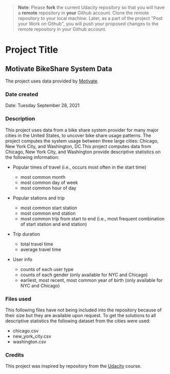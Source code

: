 >**Note**: Please **fork** the current Udacity repository so that you will have a **remote** repository in **your** Github account. Clone the remote repository to your local machine. Later, as a part of the project "Post your Work on Github", you will push your proposed changes to the remote repository in your Github account.

# Project Title

## Motivate BikeShare System Data

The project uses data provided by [Motivate](https://www.motivateco.com/). 

### Date created

Date: Tuesday September 28, 2021

### Description

 This project uses data from a bike share system provider for many major cities in the United States, to uncover bike share usage patterns. The project computes the system usage between three large cities: Chicago, New York City, and Washington, DC.This project computes data from Chicago, New York City, and Washington provide descriptive statistics on the following information:

* Popular times of travel (i.e., occurs most often in the start time)
  * most common month
  * most common day of week
  * most common hour of day

* Popular stations and trip
  * most common start station
  * most common end station
  * most common trip from start to end (i.e., most frequent combination of start station and end station)

* Trip duration
  * total travel time
  * average travel time

* User info
  * counts of each user type
  * counts of each gender (only available for NYC and Chicago)
  * earliest, most recent, most common year of birth (only available for NYC and Chicago)

### Files used

This following files have not being included into the repository because of their size but they are available upon request. To get the solutions to all descriptive statistics the following dataset from the cities were used: 

* chicago.csv
* new_york_city.csv
* washington.csv

### Credits

This project was inspired by repository from the [Udacity](https://github.com/udacity/course-collaboration-travel-plans) course. 





